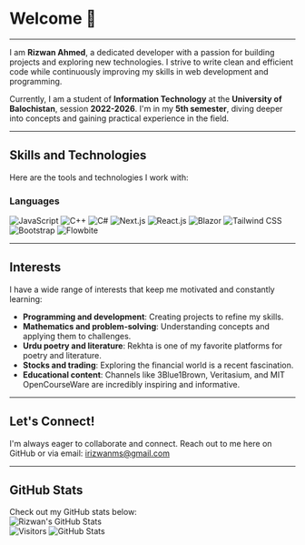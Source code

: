 
# Welcome  👋  

---
 
I am **Rizwan Ahmed**, a dedicated developer with a passion for building projects and exploring new technologies. I strive to write clean and efficient code while continuously improving my skills in web development and programming.  

Currently, I am a student of **Information Technology** at the **University of Balochistan**, session **2022-2026**. I'm in my **5th semester**, diving deeper into concepts and gaining practical experience in the field.

---

## **Skills and Technologies**  
Here are the tools and technologies I work with:  

### **Languages**  
![JavaScript](https://img.shields.io/badge/JavaScript-F7DF1E?style=flat&logo=javascript&logoColor=black)   ![C++](https://img.shields.io/badge/C%2B%2B-00599C?style=flat&logo=c%2B%2B&logoColor=white)  ![C#](https://img.shields.io/badge/C%23-239120?style=flat&logo=c-sharp&logoColor=white)  ![Next.js](https://img.shields.io/badge/Next.js-000000?style=flat&logo=nextdotjs&logoColor=white)  ![React.js](https://img.shields.io/badge/React-61DAFB?style=flat&logo=react&logoColor=black)  ![Blazor](https://img.shields.io/badge/Blazor-512BD4?style=flat&logo=blazor&logoColor=white)  ![Tailwind CSS](https://img.shields.io/badge/Tailwind%20CSS-38B2AC?style=flat&logo=tailwind-css&logoColor=white)  ![Bootstrap](https://img.shields.io/badge/Bootstrap-7952B3?style=flat&logo=bootstrap&logoColor=white)  ![Flowbite](https://img.shields.io/badge/Flowbite-38B2AC?style=flat&logo=flowbite&logoColor=white)  

---

## **Interests**  
I have a wide range of interests that keep me motivated and constantly learning:  
- **Programming and development**: Creating projects to refine my skills.  
- **Mathematics and problem-solving**: Understanding concepts and applying them to challenges.  
- **Urdu poetry and literature**: Rekhta is one of my favorite platforms for poetry and literature.  
- **Stocks and trading**: Exploring the financial world is a recent fascination.  
- **Educational content**: Channels like 3Blue1Brown, Veritasium, and MIT OpenCourseWare are incredibly inspiring and informative.

---

## **Let's Connect!**  
I'm always eager to collaborate and connect. Reach out to me here on GitHub or via email: irizwanms@gmail.com

---

## **GitHub Stats**  
Check out my GitHub stats below:  
![Rizwan's GitHub Stats](https://github-readme-stats.vercel.app/api?username=rizwanahmed2022&show_icons=true&theme=radical)  
![Visitors](https://visitor-badge.glitch.me/badge?page_id=rizwanahmed2022.rizwanahmed2022)
![GitHub Stats](https://github-readme-stats.vercel.app/api?username=rizwanahmed2022&show_icons=true&theme=radical)




